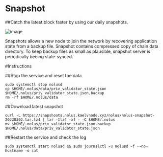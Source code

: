 # Snapshot

##Catch the latest block faster by using our daily snapshots.


![image](https://user-images.githubusercontent.com/38919673/222435157-9236d953-ca85-40c1-8fca-ed18d7864b51.png)

Snapshots allows a new node to join the network by recovering application state from a backup file. Snapshot contains compressed copy of chain data directory. To keep backup files as small as plausible, snapshot server is periodically beeing state-synced.

#Instructions

##Stop the service and reset the data
```
sudo systemctl stop nolusd
cp $HOME/.nolus/data/priv_validator_state.json $HOME/.nolus/priv_validator_state.json.backup
rm -rf $HOME/.nolus/data
```

##Download latest snapshot
```
curl -L https://snapshoots.nolus.kaelvnode.xyz/nolus/nolus-snapshot-20230302.tar.lz4 | tar -Ilz4 -xf - -C $HOME/.nolus
mv $HOME/.nolus/priv_validator_state.json.backup $HOME/.nolus/data/priv_validator_state.json
```

##Restart the service and check the log

```
sudo systemctl start nolusd && sudo journalctl -u nolusd -f --no-hostname -o cat
```
